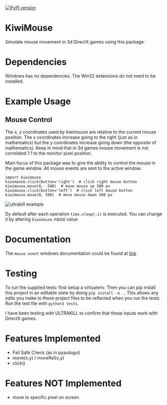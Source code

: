[![PyPI version](https://badge.fury.io/py/kiwimouse.svg)](https://badge.fury.io/py/kiwimouse)

# KiwiMouse
Simulate mouse movement in 3d DirectX games using this package.

# Dependencies
Windows has no dependencies. The Win32 extensions do not need to be installed.

# Example Usage
##  Mouse Control
The x, y coordinates used by kiwimouse are relative to the current mouse position. The x coordinates increase going to the right (just as in mathematics) but the y coordinates increase going down (the opposite of mathematics). Keep in mind that in 3d games mouse movement is not correlated 1:1 to the monitor pixel position. 

Main focus of this package was to give the ability to control the mouse in the game window. All mouse events are sent to the active window.

```
import kiwimouse
kiwimouse.click(button='right')  # click right mouse button
kiwimouse.move(0, -500)  # move mouse up 500 px
kiwimouse.click(button='left')  # click left mouse button
kiwimouse.move(0, 500)  # move mouse down 500 px
```
![ultrakill example](https://github.com/kezif/kiwimouse/assets/11709254/0e0d7868-c8b5-48c0-add0-0151edb8feec)

Dy default after each operation `time.sleep(.1)` is executed. You can change it by altering `kiwimouse.PAUSE` value

# Documentation
The `mouse event` windows documentation could be found at [link](https://learn.microsoft.com/en-us/windows/win32/api/winuser/nf-winuser-mouse_event)

# Testing

To run the supplied tests: first setup a virtualenv. Then you can pip install this project in an editable state by doing `pip install -e .`. This allows any edits you make to these project files to be reflected when you run the tests. Run the test file with `python3 tests`.

I have been testing with ULTRAKILL to confirm that these inputs work with DirectX games.

# Features Implemented

* Fail Safe Check (as in pyautogui)
* move(x,y) / moveRel(x,y)
* click()

# Features NOT Implemented
* move to specific pixel on screen
